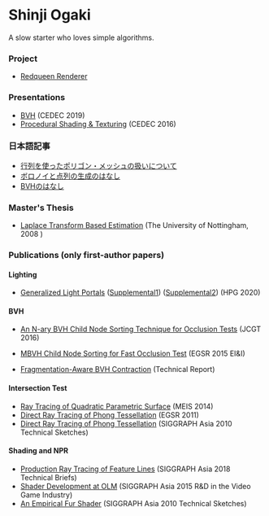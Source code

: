 # Shinji Ogaki

A slow starter who loves simple algorithms.

### Project
* [Redqueen Renderer](https://github.com/shinjiogaki/redqueen_legacy)

### Presentations
* [BVH](https://github.com/shinjiogaki/bvh/blob/master/CEDEC2019.pptx) (CEDEC 2019)
* [Procedural Shading & Texturing](https://speakerdeck.com/shinjiogaki/procedural-shading-and-texturing) (CEDEC 2016)

### 日本語記事
* [行列を使ったポリゴン・メッシュの扱いについて](http://qiita.com/shinjiogaki/items/d16abb018a843c09b8c8)
* [ボロノイと点列の生成のはなし](https://qiita.com/shinjiogaki/items/df433279497bcc580f11)
* [BVHのはなし](https://shinjiogaki.github.io/bvh/)

### Master's Thesis
* [Laplace Transform Based Estimation](https://github.com/shinjiogaki/about/blob/master/Laplace%20Transform%20based%20Estimation.pdf) (The University of Nottingham, 2008 )

### Publications (only first-author papers)

#### Lighting
* [Generalized Light Portals](https://github.com/shinjiogaki/shinji/blob/master/Generalized%20Light%20Portals.pdf) ([Supplemental1](https://github.com/shinjiogaki/shinji/blob/master/Generalized%20Light%20Portals%20Supplemental1.pdf)) ([Supplemental2](https://github.com/shinjiogaki/shinji/blob/master/Generalized%20Light%20Portals%20Supplemental2.pdf)) (HPG 2020)

#### BVH
* [An N-ary BVH Child Node Sorting Technique for Occlusion Tests](http://jcgt.org/published/0005/02/02/) (JCGT 2016)

* [MBVH Child Node Sorting for Fast Occlusion Test](https://github.com/shinjiogaki/shinji/blob/master/MBVH%20Child%20Node%20Sorting%20for%20Fast%20Occlusion%20Test.pdf) (EGSR 2015 EI&I)

* [Fragmentation-Aware BVH Contraction](https://github.com/shinjiogaki/reports/blob/master/Fragmentation-Aware%20BVH%20Construction.pdf) (Technical Report)

#### Intersection Test
* [Ray Tracing of Quadratic Parametric Surface](https://github.com/shinjiogaki/about/blob/master/Ray%20Tracing%20of%20Quadratic%20Parametric%20Surface.pdf) (MEIS 2014)
* [Direct Ray Tracing of Phong Tessellation](http://www.jp.square-enix.com/tech/library/pdf/EGSR2011.pdf) (EGSR 2011)
* [Direct Ray Tracing of Phong Tessellation](http://www.jp.square-enix.com/tech/library/pdf/Siggraph_Asia_2010_Sketch_1.pdf) (SIGGRAPH Asia 2010 Technical Sketches)

#### Shading and NPR
* [Production Ray Tracing of Feature Lines](http://www.iliyan.com/publications/FeatureLineDrawing) (SIGGRAPH Asia 2018 Technical Briefs)
* [Shader Development at OLM](https://github.com/shinjiogaki/reports/blob/master/Shader%20Development%20at%20OLM.pdf) (SIGGRAPH Asia 2015 R&D in the Video Game Industry)
* [An Empirical Fur Shader](http://www.jp.square-enix.com/tech/library/pdf/Siggraph_Asia_2010_Sketch_2.pdf) (SIGGRAPH Asia 2010 Technical Sketches)

